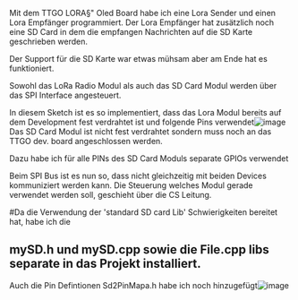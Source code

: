 Mit dem TTGO LORA§" Oled Board habe ich eine Lora Sender und einen Lora Empfänger programmiert.
Der Lora Empfänger hat zusätzlich noch eine SD Card in dem die empfangen Nachrichten auf die SD Karte geschrieben werden.

Der Support für die SD Karte war etwas mühsam aber am Ende hat es funktioniert.

Sowohl das LoRa Radio Modul als auch das SD Card Modul werden über das SPI Interface angesteuert.

In diesem Sketch ist es so implementiert, dass das Lora Modul bereits auf dem Development fest verdrahtet ist und folgende Pins verwendet![image](https://github.com/user-attachments/assets/833cf529-a425-43a1-b699-f58930ed0492)
Das SD Card Modul ist nicht fest verdrahtet sondern muss noch an das TTGO dev. board angeschlossen werden.

Dazu habe ich für alle PINs des SD Card Moduls separate GPIOs verwendet

Beim SPI Bus ist es nun so, dass nicht gleichzeitig mit beiden Devices kommuniziert werden kann. Die Steuerung welches Modul gerade verwendet werden soll, geschieht über die CS Leitung.

#Da die Verwendung der 'standard SD card Lib' Schwierigkeiten bereitet hat, habe ich die 

mySD.h und mySD.cpp sowie die File.cpp libs separate in das Projekt installiert.
-----
Auch die Pin Defintionen Sd2PinMapa.h habe ich noch hinzugefügt![image](https://github.com/user-attachments/assets/d49f9255-b106-4edf-b1bd-28404c605da4)


